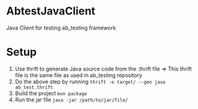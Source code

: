 # AbtestJavaClient
Java Client for testing ab_testing framework

# Setup
1. Use thrift to generate Java source code from the .thrift file => This thrift file is the same file as used in ab_testing repository
2. Do the above step by running ```thrift -o target/ --gen java ab_test.thrift```
3. Build the project ```mvn package```
4. Run the jar file ```java -jar /path/to/jar/file/```

